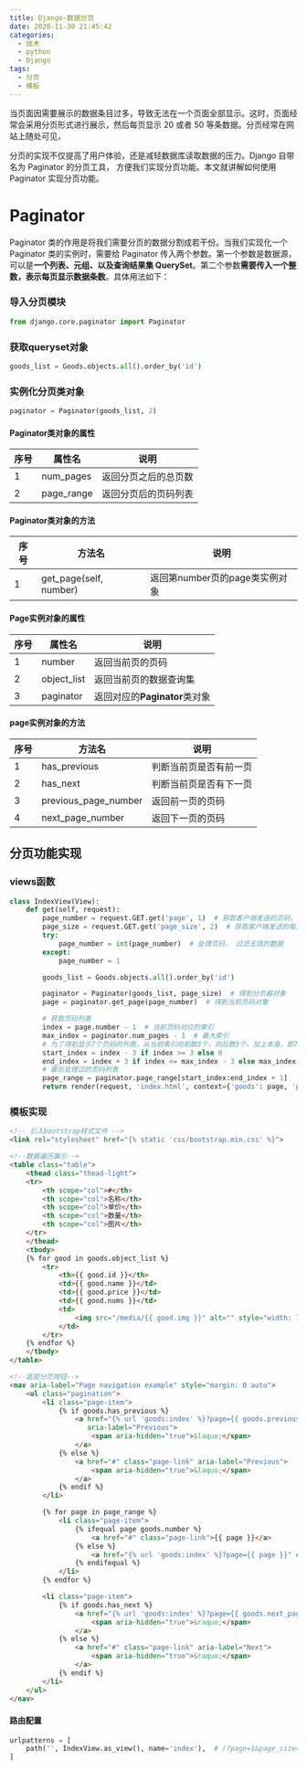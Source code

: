 ```yaml
---
title: Django-数据分页
date: 2020-11-30 21:45:42
categories:
  - 技术
  - python
  - Django
tags:
  - 分页
  - 模板
---
```


当页面因需要展示的数据条目过多，导致无法在一个页面全部显示。这时，页面经常会采用分页形式进行展示，然后每页显示 20 或者 50 等条数据。分页经常在网站上随处可见，

分页的实现不仅提高了用户体验，还是减轻数据库读取数据的压力。Django 自带名为 Paginator 的分页工具， 方便我们实现分页功能。本文就讲解如何使用 Paginator 实现分页功能。

# Paginator

Paginator 类的作用是将我们需要分页的数据分割成若干份。当我们实现化一个 Paginator 类的实例时，需要给 Paginator 传入两个参数。第一个参数是数据源，可以是**一个列表、元组、以及查询结果集 QuerySet**。第二个参数**需要传入一个整数，表示每页显示数据条数**。具体用法如下：

### 导入分页模块

```python
from django.core.paginator import Paginator
```

### 获取queryset对象

```python
goods_list = Goods.objects.all().order_by('id')
```

### 实例化分页类对象

```python
paginator = Paginator(goods_list, 2)
```

#### Paginator类对象的属性

| 序号 | 属性名     | 说明                 |
| ---- | ---------- | -------------------- |
| 1    | num_pages  | 返回分页之后的总页数 |
| 2    | page_range | 返回分页后的页码列表 |

#### Paginator类对象的方法

| 序号 | 方法名                 | 说明                           |
| ---- | ---------------------- | ------------------------------ |
| 1    | get_page(self, number) | 返回第number页的page类实例对象 |

#### Page实例对象的属性

| 序号 | 属性名      | 说明                          |
| ---- | ----------- | ----------------------------- |
| 1    | number      | 返回当前页的页码              |
| 2    | object_list | 返回当前页的数据查询集        |
| 3    | paginator   | 返回对应的**Paginator**类对象 |

#### page实例对象的方法

| 序号 | 方法名               | 说明                   |
| ---- | -------------------- | ---------------------- |
| 1    | has_previous         | 判断当前页是否有前一页 |
| 2    | has_next             | 判断当前页是否有下一页 |
| 3    | previous_page_number | 返回前一页的页码       |
| 4    | next_page_number     | 返回下一页的页码       |

## 分页功能实现

### views函数

```python
class IndexView(View):
    def get(self, request):
        page_number = request.GET.get('page', 1)  # 获取客户端发送的页码，默认为1
        page_size = request.GET.get('page_size', 2)  # 获取客户端发送的每页数量，默认为1
        try:
            page_number = int(page_number)  # 处理页码， 过滤无效的数据
        except:
            page_number = 1

        goods_list = Goods.objects.all().order_by('id')

        paginator = Paginator(goods_list, page_size)  # 得到分页器对象
        page = paginator.get_page(page_number)  # 得到当前页码对象

        # 获取页码列表
        index = page.number - 1  # 当前页码对应的索引
        max_index = paginator.num_pages - 1  # 最大索引
        # 为了得到显示7个页码的列表，从当前索引向前数3个，向后数3个，加上本身，即7个页码
        start_index = index - 3 if index >= 3 else 0
        end_index = index + 3 if index <= max_index - 3 else max_index
        # 最后处理过的页码列表
        page_range = paginator.page_range[start_index:end_index + 1]
        return render(request, 'index.html', context={'goods': page, 'page_range': page_range})

```

### 模板实现

```html
<!-- 引入bootstrap样式文件 -->
<link rel="stylesheet" href="{% static 'css/bootstrap.min.css' %}">

<!--数据遍历展示-->
<table class="table">
    <thead class="thead-light">
    <tr>
        <th scope="col">#</th>
        <th scope="col">名称</th>
        <th scope="col">单价</th>
        <th scope="col">数量</th>
        <th scope="col">图片</th>
    </tr>
    </thead>
    <tbody>
    {% for good in goods.object_list %}
        <tr>
            <th>{{ good.id }}</th>
            <td>{{ good.name }}</td>
            <td>{{ good.price }}</td>
            <td>{{ good.nums }}</td>
            <td>
                <img src="/media/{{ good.img }}" alt="" style="width: 100px;height: 130px">
            </td>
        </tr>
    {% endfor %}
    </tbody>
</table>

<!--底部分页按钮-->
<nav aria-label="Page navigation example" style="margin: 0 auto">
    <ul class="pagination">
        <li class="page-item">
            {% if goods.has_previous %}
                <a href="{% url 'goods:index' %}?page={{ goods.previous_page_number }}" class="page-link"
                   aria-label="Previous">
                    <span aria-hidden="true">&laquo;</span>
                </a>
            {% else %}
                <a href="#" class="page-link" aria-label="Previous">
                    <span aria-hidden="true">&laquo;</span>
                </a>
            {% endif %}
        </li>

        {% for page in page_range %}
            <li class="page-item">
                {% ifequal page goods.number %}
                    <a href="#" class="page-link">{{ page }}</a>
                {% else %}
                    <a href="{% url 'goods:index' %}?page={{ page }}" class="page-link">{{ page }}</a>
                {% endifequal %}
            </li>
        {% endfor %}

        <li class="page-item">
            {% if goods.has_next %}
                <a href="{% url 'goods:index' %}?page={{ goods.next_page_number }}" class="page-link" aria-label="Next">
                    <span aria-hidden="true">&raquo;</span>
                </a>
            {% else %}
                <a href="#" class="page-link" aria-label="Next">
                    <span aria-hidden="true">&raquo;</span>
                </a>
            {% endif %}
        </li>
    </ul>
</nav>
```

#### 路由配置

```python
urlpatterns = [
    path('', IndexView.as_view(), name='index'),  # /?page=1&page_size=2
]
```

